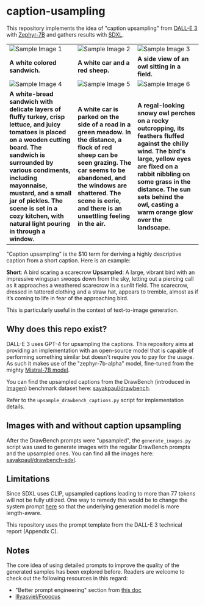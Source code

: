 # caption-usampling

This repository implements the idea of "caption upsampling" from [DALL-E 3](https://cdn.openai.com/papers/dall-e-3.pdf) with [Zephyr-7B](https://huggingface.co/HuggingFaceH4/zephyr-7b-alpha) and gathers results with [SDXL](https://huggingface.co/papers/2307.01952).

<table>
    <tr>
        <td><img src="https://datasets-server.huggingface.co/assets/sayakpaul/drawbench-sdxl/--/cb258765283ca50478f42273598d8e0e9b7da4fb/--/default/train/9/Image/image.jpg" alt="Sample Image 1"></td>
        <td><img src="https://datasets-server.huggingface.co/assets/sayakpaul/drawbench-sdxl/--/cb258765283ca50478f42273598d8e0e9b7da4fb/--/default/train/20/Image/image.jpg" alt="Sample Image 2"></td>
        <td><img src="https://datasets-server.huggingface.co/assets/sayakpaul/drawbench-sdxl/--/cb258765283ca50478f42273598d8e0e9b7da4fb/--/default/train/72/Image/image.jpg" alt="Sample Image 3"></td>
    </tr>
    <tr>
        <td><b>A white colored sandwich.</b></td>
        <td><b>A white car and a red sheep.</b></td>
        <td><b>A side view of an owl sitting in a field.</b></td>
    </tr>
    <tr>
        <td><img src="https://datasets-server.huggingface.co/assets/sayakpaul/drawbench-sdxl/--/cb258765283ca50478f42273598d8e0e9b7da4fb/--/default/train/9/Image_With_Upsampled_Prompt/image.jpg" alt="Sample Image 4"></td>
        <td><img src="https://datasets-server.huggingface.co/assets/sayakpaul/drawbench-sdxl/--/cb258765283ca50478f42273598d8e0e9b7da4fb/--/default/train/20/Image_With_Upsampled_Prompt/image.jpg" alt="Sample Image 5"></td>
        <td><img src="https://datasets-server.huggingface.co/assets/sayakpaul/drawbench-sdxl/--/cb258765283ca50478f42273598d8e0e9b7da4fb/--/default/train/72/Image_With_Upsampled_Prompt/image.jpg" alt="Sample Image 6"></td>
    </tr>
    <tr>
        <td><b>A white-bread sandwich with delicate layers of fluffy turkey, crisp lettuce, and juicy tomatoes is placed on a wooden cutting board. The sandwich is surrounded by various condiments, including mayonnaise, mustard, and a small jar of pickles. The scene is set in a cozy kitchen, with natural light pouring in through a window.</b></td>
        <td><b>A white car is parked on the side of a road in a green meadow. In the distance, a flock of red sheep can be seen grazing. The car seems to be abandoned, and the windows are shattered. The scene is eerie, and there is an unsettling feeling in the air.</b></td>
        <td><b>A regal-looking snowy owl perches on a rocky outcropping, its feathers fluffed against the chilly wind. The bird's large, yellow eyes are fixed on a rabbit nibbling on some grass in the distance. The sun sets behind the owl, casting a warm orange glow over the landscape.</b></td>
    </tr>
</table>


"Caption upsampling" is the $10 term for deriving a highly descriptive caption from a short caption. Here is an example:

**Short**: A bird scaring a scarecrow
**Upsampled**: A large, vibrant bird with an impressive wingspan swoops down from the sky, letting out a piercing call as it approaches a weathered scarecrow in a sunlit field. The scarecrow, dressed in tattered clothing and a straw hat, appears to tremble, almost as if it’s coming to life in fear of the approaching bird.

This is particularly useful in the context of text-to-image generation.

## Why does this repo exist?

DALL-E 3 uses GPT-4 for upsampling the captions. This repository aims at providing an implementation with an open-source model that is capable of performing something similar but doesn't require you to pay for the usage. As such it makes use of the "zephyr-7b-alpha" model, fine-tuned from the mighty [Mistral-7B model](https://huggingface.co/mistralai/Mistral-7B-v0.1).

You can find the upsampled captions from the DrawBench (introduced in [Imagen](https://imagen.research.google/)) benchmark dataset here: [sayakpaul/drawbench](https://huggingface.co/datasets/sayakpaul/drawbench). 

Refer to the `upsample_drawbench_captions.py` script for implementation details.

## Images with and without caption upsampling

After the DrawBench prompts were "upsampled", the `generate_images.py` script was used to generate images with the regular DrawBench prompts and the upsampled ones. You can find all the images here: [sayakpaul/drawbench-sdxl](https://huggingface.co/datasets/sayakpaul/drawbench-sdxl).

## Limitations

Since SDXL uses CLIP, upsampled captions leading to more than 77 tokens will not be fully utilized. One way to remedy this would be to change the system prompt [here](https://github.com/sayakpaul/caption-upsampling/blob/c71388f39a9717c57faffcb14c0d9152c9d78657/upsample_drawbench_captions.py#L38) so that the underlying generation model is more length-aware.

This repository uses the prompt template from the DALL-E 3 technical report (Appendix C).

## Notes

The core idea of using detailed prompts to improve the quality of the generated samples has been explored before. Readers are welcome to check out the following resources in this regard:

* "Better prompt engineering" section from [this doc](https://huggingface.co/docs/diffusers/main/en/stable_diffusion#better-prompt-engineering)
* [lllyasviel/Fooocus](https://github.com/lllyasviel/Fooocus)

